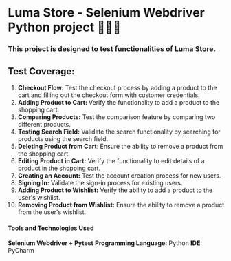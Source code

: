 # Luma Store - Selenium Webdriver Python project 👩🏻‍💻

### This project is designed to test functionalities of Luma Store. 
## Test Coverage:

1. <b> Checkout Flow: </b> Test the checkout process by adding a product to the cart and filling out the checkout form with customer credentials.
2. <b> Adding Product to Cart: </b> Verify the functionality to add a product to the shopping cart.
3. <b> Comparing Products:</b> Test the comparison feature by comparing two different products.
4. <b> Testing Search Field:</b> Validate the search functionality by searching for products using the search field.
5. <b> Deleting Product from Cart</b>: Ensure the ability to remove a product from the shopping cart.
6. <b> Editing Product in Cart:</b> Verify the functionality to edit details of a product in the shopping cart.
7. <b> Creating an Account:</b> Test the account creation process for new users.
8. <b> Signing In:</b> Validate the sign-in process for existing users.
9. <b> Adding Product to Wishlist:</b> Verify the ability to add a product to the user's wishlist.
10. <b> Removing Product from Wishlist:</b> Ensure the ability to remove a product from the user's wishlist.

#### Tools and Technologies Used
<b> Selenium Webdriver + Pytest</b>
<b> Programming Language:</b> Python
<b> IDE:</b> PyCharm
